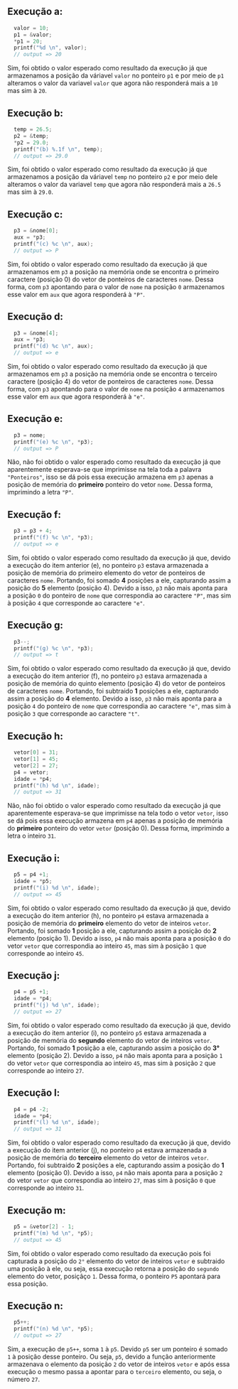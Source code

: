 ## Execução a:

```c
  valor = 10;
  p1 = &valor;
  *p1 = 20;
  printf("%d \n", valor); 
  // output => 20
```
Sim, foi obtido o valor esperado como resultado da execução já que armazenamos a posição da váriavel `valor` no ponteiro `p1` e por meio de `p1` alteramos o valor da variavel `valor` que agora não responderá mais a `10` mas sim à `20`.

## Execução b:
 
```c
  temp = 26.5;
  p2 = &temp;
  *p2 = 29.0;
  printf("(b) %.1f \n", temp);
  // output => 29.0
```
Sim, foi obtido o valor esperado como resultado da execução já que armazenamos a posição da váriavel `temp` no ponteiro `p2` e por meio dele alteramos o valor da variavel `temp` que agora não responderá mais a `26.5` mas sim à `29.0`.

## Execução c:
 
```c
  p3 = &nome[0];
  aux = *p3;
  printf("(c) %c \n", aux);
  // output => P
```
Sim, foi obtido o valor esperado como resultado da execução já que armazenamos em `p3` a posição na memória onde se encontra o primeiro caractere (posição 0) do vetor de ponteiros de caracteres `nome`. Dessa forma, com `p3` apontando para o valor de `nome` na posição `0` armazenamos esse valor em `aux` que agora responderá à `"P"`.

## Execução d:
 
```c
  p3 = &nome[4];
  aux = *p3;
  printf("(d) %c \n", aux);
  // output => e
```
Sim, foi obtido o valor esperado como resultado da execução já que armazenamos em `p3` a posição na memória onde se encontra o terceiro caractere (posição 4) do vetor de ponteiros de caracteres `nome`. Dessa forma, com `p3` apontando para o valor de `nome` na posição `4` armazenamos esse valor em `aux` que agora responderá à `"e"`.

## Execução e:
 
```c
  p3 = nome;
  printf("(e) %c \n", *p3);
  // output => P
```
Não, não foi obtido o valor esperado como resultado da execução já que aparentemente esperava-se que imprimisse na tela toda a palavra `"Ponteiros"`, isso se dá pois essa execução armazena em `p3` apenas a posição de memória do **primeiro** ponteiro do vetor `nome`. Dessa forma, imprimindo a letra `"P"`.

## Execução f:
 
```c
  p3 = p3 + 4;
  printf("(f) %c \n", *p3);
  // output => e
```
Sim, foi obtido o valor esperado como resultado da execução já que, devido a execução do item anterior (e), no ponteiro `p3` estava armazenada a posição de memória do primeiro elemento do vetor de ponteiros de caracteres `nome`. Portando, foi somado **4** posições a ele, capturando assim a posição do **5** elemento (posição 4). Devido a isso, `p3` não mais aponta para a posição `0` do ponteiro de `nome` que correspondia ao caractere `"P"`, mas sim à posição `4` que corresponde ao caractere `"e"`.

## Execução g:
 
```c
  p3--;
  printf("(g) %c \n", *p3);
  // output => t
```
Sim, foi obtido o valor esperado como resultado da execução já que, devido a execução do item anterior (f), no ponteiro `p3` estava armazenada a posição de memória do quinto elemento (posição 4) do vetor de ponteiros de caracteres `nome`. Portando, foi subtraido **1** posições a ele, capturando assim a posição do **4** elemento. Devido a isso, `p3` não mais aponta para a posição `4` do ponteiro de `nome` que correspondia ao caractere `"e"`, mas sim à posição `3` que corresponde ao caractere `"t"`.

## Execução h:
 
```c
  vetor[0] = 31;
  vetor[1] = 45;
  vetor[2] = 27;
  p4 = vetor;
  idade = *p4;
  printf("(h) %d \n", idade);
  // output => 31
```
Não, não foi obtido o valor esperado como resultado da execução já que aparentemente esperava-se que imprimisse na tela todo o vetor `vetor`, isso se dá pois essa execução armazena em `p4` apenas a posição de memória do **primeiro** ponteiro do vetor `vetor` (posição 0). Dessa forma, imprimindo a letra o inteiro `31`.

## Execução i:
 
```c
  p5 = p4 +1;
  idade = *p5;
  printf("(i) %d \n", idade);
  // output => 45
```
Sim, foi obtido o valor esperado como resultado da execução já que, devido a execução do item anterior (h), no ponteiro `p4` estava armazenada a posição de memória do **primeiro** elemento do vetor de inteiros `vetor`. Portando, foi somado **1** posição a ele, capturando assim a posição do **2** elemento (posição 1). Devido a isso, `p4` não mais aponta para a posição `0` do vetor `vetor` que correspondia ao inteiro `45`, mas sim à posição `1` que corresponde ao inteiro `45`.

## Execução j:
 
```c
  p4 = p5 +1;
  idade = *p4;
  printf("(j) %d \n", idade);
  // output => 27
```
Sim, foi obtido o valor esperado como resultado da execução já que, devido a execução do item anterior (i), no ponteiro `p5` estava armazenada a posição de memória do **segundo** elemento do vetor de inteiros `vetor`. Portando, foi somado **1** posição a ele, capturando assim a posição do **3°** elemento (posição 2). Devido a isso, `p4` não mais aponta para a posição `1` do vetor `vetor` que correspondia ao inteiro `45`, mas sim à posição `2` que corresponde ao inteiro `27`.

## Execução l:
 
```c
  p4 = p4 -2;
  idade = *p4;
  printf("(l) %d \n", idade);
  // output => 31
```
Sim, foi obtido o valor esperado como resultado da execução já que, devido a execução do item anterior (j), no ponteiro `p4` estava armazenada a posição de memória do **terceiro** elemento do vetor de inteiros `vetor`. Portando, foi subtraido **2** posições a ele, capturando assim a posição do **1** elemento (posição 0). Devido a isso, `p4` não mais aponta para a posição `2` do vetor `vetor` que correspondia ao inteiro `27`, mas sim à posição `0` que corresponde ao inteiro `31`.

## Execução m:
 
```c
  p5 = &vetor[2] - 1;
  printf("(m) %d \n", *p5);
  // output => 45
```
Sim, foi obtido o valor esperado como resultado da execução pois foi capturada a posição do `2°` elemento do vetor de inteiros `vetor` e subtraido uma posição à ele, ou seja, essa execução retorna a posição do `segundo` elemento do vetor, posiçãço `1`. Dessa forma, o ponteiro `P5` apontará para essa posição.

## Execução n:
 
```c
  p5++;
  printf("(n) %d \n", *p5);
  // output => 27
```
Sim, a execução de `p5++`, soma `1` à `p5`. Devido `p5` ser um ponteiro é somado `1` à posição desse ponteiro. Ou seja, `p5`, devido  a função anteriormente armazenava o elemento da posição `2` do vetor de inteiros `vetor` e após essa execução o mesmo passa a apontar para o `terceiro` elemento, ou seja, o número `27`.
